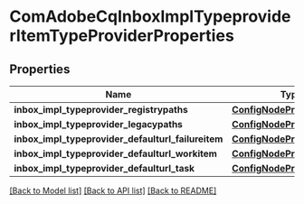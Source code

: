 # ComAdobeCqInboxImplTypeproviderItemTypeProviderProperties

## Properties
Name | Type | Description | Notes
------------ | ------------- | ------------- | -------------
**inbox_impl_typeprovider_registrypaths** | [**ConfigNodePropertyArray**](ConfigNodePropertyArray.md) |  | [optional] 
**inbox_impl_typeprovider_legacypaths** | [**ConfigNodePropertyArray**](ConfigNodePropertyArray.md) |  | [optional] 
**inbox_impl_typeprovider_defaulturl_failureitem** | [**ConfigNodePropertyString**](ConfigNodePropertyString.md) |  | [optional] 
**inbox_impl_typeprovider_defaulturl_workitem** | [**ConfigNodePropertyString**](ConfigNodePropertyString.md) |  | [optional] 
**inbox_impl_typeprovider_defaulturl_task** | [**ConfigNodePropertyString**](ConfigNodePropertyString.md) |  | [optional] 

[[Back to Model list]](../README.md#documentation-for-models) [[Back to API list]](../README.md#documentation-for-api-endpoints) [[Back to README]](../README.md)


